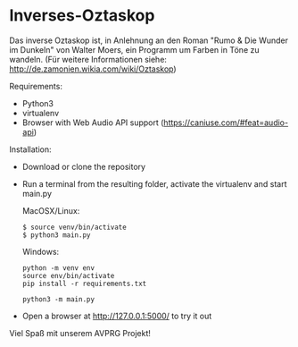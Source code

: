 # Inverses-Oztaskop

Das inverse Oztaskop ist, in Anlehnung an den Roman "Rumo & Die Wunder im Dunkeln" von Walter Moers, 
ein Programm um Farben in Töne zu wandeln.
(Für weitere Informationen siehe: http://de.zamonien.wikia.com/wiki/Oztaskop)

Requirements:
- Python3
- virtualenv
- Browser with Web Audio API support (https://caniuse.com/#feat=audio-api)

Installation:
- Download or clone the repository
- Run a terminal from the resulting folder, activate the virtualenv and start main.py

  MacOSX/Linux:
  ```
  $ source venv/bin/activate
  $ python3 main.py
  ```

  Windows:
  ```
  python -m venv env 
  source env/bin/activate 
  pip install -r requirements.txt

  python3 -m main.py
  ```
- Open a browser at http://127.0.0.1:5000/ to try it out


Viel Spaß mit unserem AVPRG Projekt!
